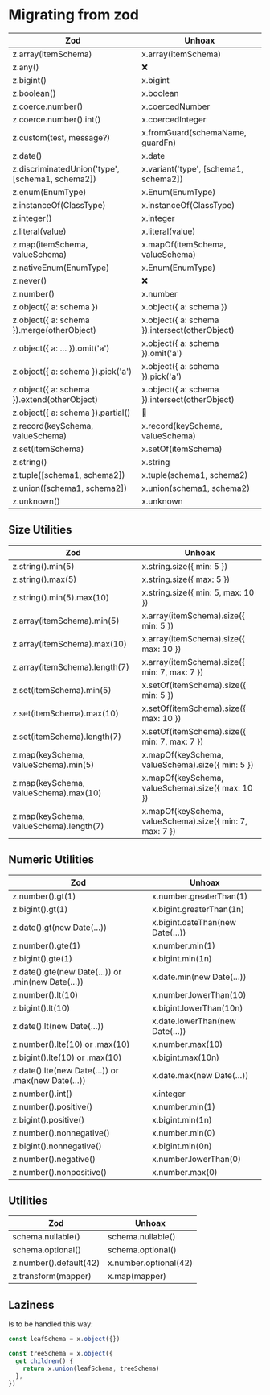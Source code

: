 # Migrating from zod

| Zod                                              | Unhoax                                         |
| ------------------------------------------------ | ---------------------------------------------- |
| z.array(itemSchema)                              | x.array(itemSchema)                            |
| z.any()                                          | ❌                                             |
| z.bigint()                                       | x.bigint                                       |
| z.boolean()                                      | x.boolean                                      |
| z.coerce.number()                                | x.coercedNumber                                |
| z.coerce.number().int()                          | x.coercedInteger                               |
| z.custom(test, message?)                         | x.fromGuard(schemaName, guardFn)               |
| z.date()                                         | x.date                                         |
| z.discriminatedUnion('type', [schema1, schema2]) | x.variant('type', [schema1, schema2])          |
| z.enum(EnumType)                                 | x.Enum(EnumType)                               |
| z.instanceOf(ClassType)                          | x.instanceOf(ClassType)                        |
| z.integer()                                      | x.integer                                      |
| z.literal(value)                                 | x.literal(value)                               |
| z.map(itemSchema, valueSchema)                   | x.mapOf(itemSchema, valueSchema)               |
| z.nativeEnum(EnumType)                           | x.Enum(EnumType)                               |
| z.never()                                        | ❌                                             |
| z.number()                                       | x.number                                       |
| z.object({ a: schema })                          | x.object({ a: schema })                        |
| z.object({ a: schema }).merge(otherObject)       | x.object({ a: schema }).intersect(otherObject) |
| z.object({ a: … }).omit('a')                     | x.object({ a: schema }).omit('a')              |
| z.object({ a: schema }).pick('a')                | x.object({ a: schema }).pick('a')              |
| z.object({ a: schema }).extend(otherObject)      | x.object({ a: schema }).intersect(otherObject) |
| z.object({ a: schema }).partial()                | 🚧                                             |
| z.record(keySchema, valueSchema)                 | x.record(keySchema, valueSchema)               |
| z.set(itemSchema)                                | x.setOf(itemSchema)                            |
| z.string()                                       | x.string                                       |
| z.tuple([schema1, schema2])                      | x.tuple(schema1, schema2)                      |
| z.union([schema1, schema2])                      | x.union(schema1, schema2)                      |
| z.unknown()                                      | x.unknown                                      |

## Size Utilities

| Zod                                     | Unhoax                                                   |
| --------------------------------------- | -------------------------------------------------------- |
| z.string().min(5)                       | x.string.size({ min: 5 })                                |
| z.string().max(5)                       | x.string.size({ max: 5 })                                |
| z.string().min(5).max(10)               | x.string.size({ min: 5, max: 10 })                       |
| z.array(itemSchema).min(5)              | x.array(itemSchema).size({ min: 5 })                     |
| z.array(itemSchema).max(10)             | x.array(itemSchema).size({ max: 10 })                    |
| z.array(itemSchema).length(7)           | x.array(itemSchema).size({ min: 7, max: 7 })             |
| z.set(itemSchema).min(5)                | x.setOf(itemSchema).size({ min: 5 })                     |
| z.set(itemSchema).max(10)               | x.setOf(itemSchema).size({ max: 10 })                    |
| z.set(itemSchema).length(7)             | x.setOf(itemSchema).size({ min: 7, max: 7 })             |
| z.map(keySchema, valueSchema).min(5)    | x.mapOf(keySchema, valueSchema).size({ min: 5 })         |
| z.map(keySchema, valueSchema).max(10)   | x.mapOf(keySchema, valueSchema).size({ max: 10 })        |
| z.map(keySchema, valueSchema).length(7) | x.mapOf(keySchema, valueSchema).size({ min: 7, max: 7 }) |

## Numeric Utilities

| Zod                                            | Unhoax                         |
| ---------------------------------------------- | ------------------------------ |
| z.number().gt(1)                               | x.number.greaterThan(1)        |
| z.bigint().gt(1)                               | x.bigint.greaterThan(1n)       |
| z.date().gt(new Date(…))                       | x.bigint.dateThan(new Date(…)) |
| z.number().gte(1)                              | x.number.min(1)                |
| z.bigint().gte(1)                              | x.bigint.min(1n)               |
| z.date().gte(new Date(…)) or .min(new Date(…)) | x.date.min(new Date(…))        |
| z.number().lt(10)                              | x.number.lowerThan(10)         |
| z.bigint().lt(10)                              | x.bigint.lowerThan(10n)        |
| z.date().lt(new Date(…))                       | x.date.lowerThan(new Date(…))  |
| z.number().lte(10) or .max(10)                 | x.number.max(10)               |
| z.bigint().lte(10) or .max(10)                 | x.bigint.max(10n)              |
| z.date().lte(new Date(…)) or .max(new Date(…)) | x.date.max(new Date(…))        |
| z.number().int()                               | x.integer                      |
| z.number().positive()                          | x.number.min(1)                |
| z.bigint().positive()                          | x.bigint.min(1n)               |
| z.number().nonnegative()                       | x.number.min(0)                |
| z.bigint().nonnegative()                       | x.bigint.min(0n)               |
| z.number().negative()                          | x.number.lowerThan(0)          |
| z.number().nonpositive()                       | x.number.max(0)                |

## Utilities

| Zod                    | Unhoax                |
| ---------------------- | --------------------- |
| schema.nullable()      | schema.nullable()     |
| schema.optional()      | schema.optional()     |
| z.number().default(42) | x.number.optional(42) |
| z.transform(mapper)    | x.map(mapper)         |

## Laziness

Is to be handled this way:

```ts
const leafSchema = x.object({})

const treeSchema = x.object({
  get children() {
    return x.union(leafSchema, treeSchema)
  },
})
```

